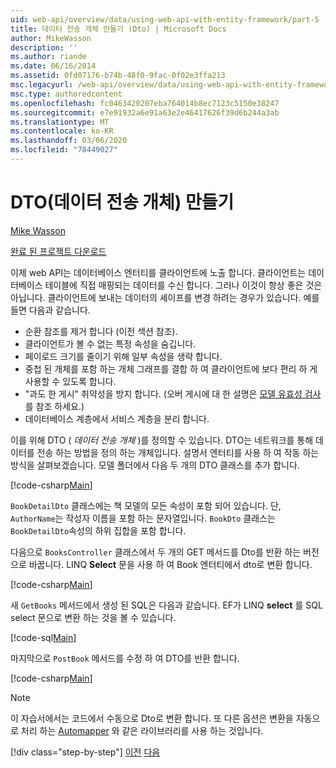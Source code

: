 ```yaml
---
uid: web-api/overview/data/using-web-api-with-entity-framework/part-5
title: 데이터 전송 개체 만들기 (Dto) | Microsoft Docs
author: MikeWasson
description: ''
ms.author: riande
ms.date: 06/16/2014
ms.assetid: 0fd07176-b74b-48f0-9fac-0f02e3ffa213
msc.legacyurl: /web-api/overview/data/using-web-api-with-entity-framework/part-5
msc.type: authoredcontent
ms.openlocfilehash: fc0463420207eba764014b8ec7123c5150e38247
ms.sourcegitcommit: e7e91932a6e91a63e2e46417626f39d6b244a3ab
ms.translationtype: MT
ms.contentlocale: ko-KR
ms.lasthandoff: 03/06/2020
ms.locfileid: "78449027"
---
```

# <a name="create-data-transfer-objects-dtos"></a>DTO(데이터 전송 개체) 만들기

[Mike Wasson](https://github.com/MikeWasson)

[완료 된 프로젝트 다운로드](https://github.com/MikeWasson/BookService)

이제 web API는 데이터베이스 엔터티를 클라이언트에 노출 합니다. 클라이언트는 데이터베이스 테이블에 직접 매핑되는 데이터를 수신 합니다. 그러나 이것이 항상 좋은 것은 아닙니다. 클라이언트에 보내는 데이터의 셰이프를 변경 하려는 경우가 있습니다. 예를 들면 다음과 같습니다.

- 순환 참조를 제거 합니다 (이전 섹션 참조).
- 클라이언트가 볼 수 없는 특정 속성을 숨깁니다.
- 페이로드 크기를 줄이기 위해 일부 속성을 생략 합니다.
- 중첩 된 개체를 포함 하는 개체 그래프를 결합 하 여 클라이언트에 보다 편리 하 게 사용할 수 있도록 합니다.
- "과도 한 게시" 취약성을 방지 합니다. (오버 게시에 대 한 설명은 [모델 유효성 검사](../../formats-and-model-binding/model-validation-in-aspnet-web-api.md) 를 참조 하세요.)
- 데이터베이스 계층에서 서비스 계층을 분리 합니다.

이를 위해 DTO ( *데이터 전송 개체* )를 정의할 수 있습니다. DTO는 네트워크를 통해 데이터를 전송 하는 방법을 정의 하는 개체입니다. 설명서 엔터티를 사용 하 여 작동 하는 방식을 살펴보겠습니다. 모델 폴더에서 다음 두 개의 DTO 클래스를 추가 합니다.

[!code-csharp[Main](part-5/samples/sample1.cs)]

`BookDetailDto` 클래스에는 책 모델의 모든 속성이 포함 되어 있습니다. 단, `AuthorName`는 작성자 이름을 포함 하는 문자열입니다. `BookDto` 클래스는 `BookDetailDto`속성의 하위 집합을 포함 합니다.

다음으로 `BooksController` 클래스에서 두 개의 GET 메서드를 Dto를 반환 하는 버전으로 바꿉니다. LINQ **Select** 문을 사용 하 여 Book 엔터티에서 dto로 변환 합니다.

[!code-csharp[Main](part-5/samples/sample2.cs)]

새 `GetBooks` 메서드에서 생성 된 SQL은 다음과 같습니다. EF가 LINQ **select** 를 SQL select 문으로 변환 하는 것을 볼 수 있습니다.

[!code-sql[Main](part-5/samples/sample3.sql)]

마지막으로 `PostBook` 메서드를 수정 하 여 DTO를 반환 합니다.

[!code-csharp[Main](part-5/samples/sample4.cs)]

> [!NOTE]
> 이 자습서에서는 코드에서 수동으로 Dto로 변환 합니다. 또 다른 옵션은 변환을 자동으로 처리 하는 [Automapper](http://automapper.org/) 와 같은 라이브러리를 사용 하는 것입니다.
> 
> [!div class="step-by-step"]
> [이전](part-4.md)
> [다음](part-6.md)
